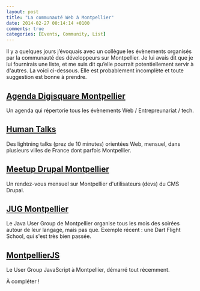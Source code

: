 ```yaml
---
layout: post
title: "La communauté Web à Montpellier"
date: 2014-02-27 00:14:14 +0100
comments: true
categories: [Events, Community, List]
---
```


Il y a quelques jours j’évoquais avec un collègue les évènements organisés par la communauté des développeurs sur Montpellier. Je lui avais dit que je lui fournirais une liste, et me suis dit qu’elle pourrait potentiellement servir à d'autres. La voici ci-dessous. Elle est probablement incomplète et toute suggestion est bonne à prendre.

<!-- more -->
 
## [Agenda Digisquare Montpellier](http://montpellier.digisquare.net/agenda.html)
 
Un agenda qui répertorie tous les évènements Web / Entrepreunariat / tech.
 
## [Human Talks](http://humantalks.com/)
 
Des lightning talks (prez de 10 minutes) orientées Web, mensuel, dans plusieurs villes de France dont parfois Montpellier.
 
## [Meetup Drupal Montpellier](http://www.meetup.com/drupal-france-francophonie/events/146202632/)
 
Un rendez-vous mensuel sur Montpellier d'utilisateurs (devs) du CMS Drupal.
 
## [JUG Montpellier](http://jug-montpellier.org/)
 
Le Java User Group de Montpellier organise tous les mois des soirées autour de leur langage, mais pas que. Exemple récent : une Dart Flight School, qui s'est très bien passée.
 
## [MontpellierJS](https://twitter.com/MontpellierJS)

Le User Group JavaScript à Montpellier, démarré tout récemment.



À compléter !
